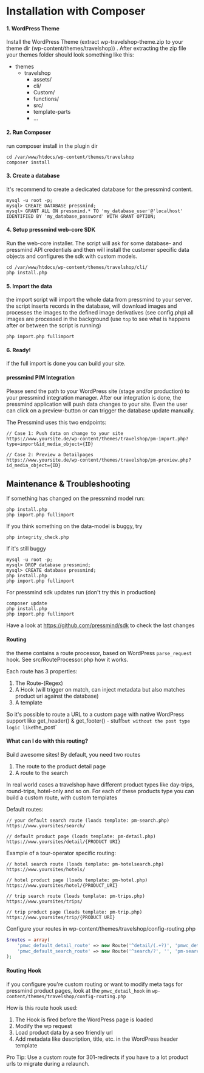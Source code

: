 # Installation with Composer
#### 1. WordPress Theme
 Install the WordPress Theme (extract wp-travelshop-theme.zip to your theme dir (wp-content/themes/travelshop))  .
 After extracting the zip file your themes folder should look something like this: 
* themes
    * travelshop
        * assets/
        * cli/
        * Custom/
        * functions/
        * src/
        * template-parts
        * ...

#### 2. Run Composer
run composer install in the plugin dir
```shell script
cd /var/www/htdocs/wp-content/themes/travelshop
composer install
```

#### 3. Create a database 
It's recommend to create a dedicated database for the pressmind content.
```shell script
mysql -u root -p;
mysql> CREATE DATABASE pressmind;
mysql> GRANT ALL ON pressmind.* TO 'my_database_user'@'localhost' IDENTIFIED BY 'my_database_password' WITH GRANT OPTION;
```

#### 4. Setup pressmind web-core SDK
Run the web-core installer. 
The script will ask for some database- and pressmind API credentials and then will install the customer specific data objects and configures the sdk with custom models.

```shell script
cd /var/www/htdocs/wp-content/themes/travelshop/cli/
php install.php
```

#### 5. Import the data
the import script will import the whole data from pressmind to your server.
the script inserts records in the database, will download images
and processes the images to the defined image derivatives (see config.php)
all images are processed in the background 
(use `top` to see what is happens after or between the script is running) 

```shell script
php import.php fullimport
```
#### 6. Ready!
if the full import is done you can build your site.


#### pressmind PIM Integration
Please send the path to your WordPress site (stage and/or production) 
to your pressmind integration manager.
After our integration is done, the pressmind application will push data changes to your site.
Even the user can click on a preview-button or can trigger the database update manually.

The Pressmind uses this two endpoints:

```
// Case 1: Push data on change to your site
https://www.yoursite.de/wp-content/themes/travelshop/pm-import.php?type=import&id_media_object={ID}

// Case 2: Preview a Detailpages
https://www.yoursite.de/wp-content/themes/travelshop/pm-preview.php?id_media_object={ID}
```

## Maintenance & Troubleshooting

If something has changed on the pressmind model run:
````shell script
php install.php
php import.php fullimport
````

If you think something on the data-model is buggy, try
````shell script
php integrity_check.php
````

If it's still buggy
````shell script
mysql -u root -p;
mysql> DROP database pressmind;
mysql> CREATE database pressmind;
php install.php
php import.php fullimport
````

For pressmind sdk updates run (don't try this in production)
```shell script
composer update
php install.php
php import.php fullimport
```
Have a look at https://github.com/pressmind/sdk to check the last changes

#### Routing
the theme contains a route processor, based on WordPress `parse_request` hook. 
See src/RouteProcessor.php how it works.

Each route has 3 properties:
1. The Route-(Regex)
2. A Hook (will trigger on match, can inject metadata but also matches product uri against the database)
3. A template

So it's possible to route a URL to a custom page with native WordPress 
support like get_header() & get_footer() - stuff`
but without the post type logic like `the_post`

#### What can I do with this routing?
Build awesome sites! By default, you need two routes

1. The route to the product detail page
2. A route to the search

In real world cases a travelshop have different product types like 
day-trips, round-trips, hotel-only and so on. 
For each of these products type you can build a custom route, with custom templates 

Default routes:
```
// your default search route (loads template: pm-search.php)
https://www.yoursites/search/

// default product page (loads template: pm-detail.php)
https://www.yoursites/detail/{PRODUCT URI}

```

Example of a tour-operator specific routing:
```
// hotel search route (loads template: pm-hotelsearch.php)
https://www.yoursites/hotels/

// hotel product page (loads template: pm-hotel.php)
https://www.yoursites/hotel/{PRODUCT_URI}

// trip search route (loads template: pm-trips.php)
https://www.yoursites/trips/

// trip product page (loads template: pm-trip.php)
https://www.yoursites/trip/{PRODUCT URI}

```

Configure your routes in wp-content/themes/travelshop/config-routing.php
```php
$routes = array(
    'pmwc_default_detail_route' => new Route('^detail/(.+?)', 'pmwc_detail_hook', 'pm-detail'),
    'pmwc_default_search_route' => new Route('^search/?', '', 'pm-search'),
);
```
#### Routing Hook
if you configure you're custom routing or want to modify meta tags for pressmind product pages, look at the `pmwc_detail_hook`
in `wp-content/themes/travelshop/config-routing.php` 

How is this route hook used:
1. The Hook is fired before the WordPress page is loaded
2. Modify the wp request
3. Load product data by a seo friendly url
4. Add metadata like description, title, etc. in the WordPress header template

Pro Tip:
Use a custom route for 301-redirects if you have to a lot product urls to migrate during a relaunch. 

